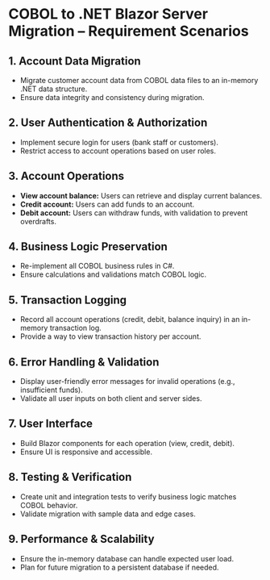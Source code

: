 # COBOL to .NET Blazor Server Migration – Requirement Scenarios

## 1. Account Data Migration
- Migrate customer account data from COBOL data files to an in-memory .NET data structure.
- Ensure data integrity and consistency during migration.

## 2. User Authentication & Authorization
- Implement secure login for users (bank staff or customers).
- Restrict access to account operations based on user roles.

## 3. Account Operations
- **View account balance:** Users can retrieve and display current balances.
- **Credit account:** Users can add funds to an account.
- **Debit account:** Users can withdraw funds, with validation to prevent overdrafts.

## 4. Business Logic Preservation
- Re-implement all COBOL business rules in C#.
- Ensure calculations and validations match COBOL logic.

## 5. Transaction Logging
- Record all account operations (credit, debit, balance inquiry) in an in-memory transaction log.
- Provide a way to view transaction history per account.

## 6. Error Handling & Validation
- Display user-friendly error messages for invalid operations (e.g., insufficient funds).
- Validate all user inputs on both client and server sides.

## 7. User Interface
- Build Blazor components for each operation (view, credit, debit).
- Ensure UI is responsive and accessible.

## 8. Testing & Verification
- Create unit and integration tests to verify business logic matches COBOL behavior.
- Validate migration with sample data and edge cases.

## 9. Performance & Scalability
- Ensure the in-memory database can handle expected user load.
- Plan for future migration to a persistent database if needed.